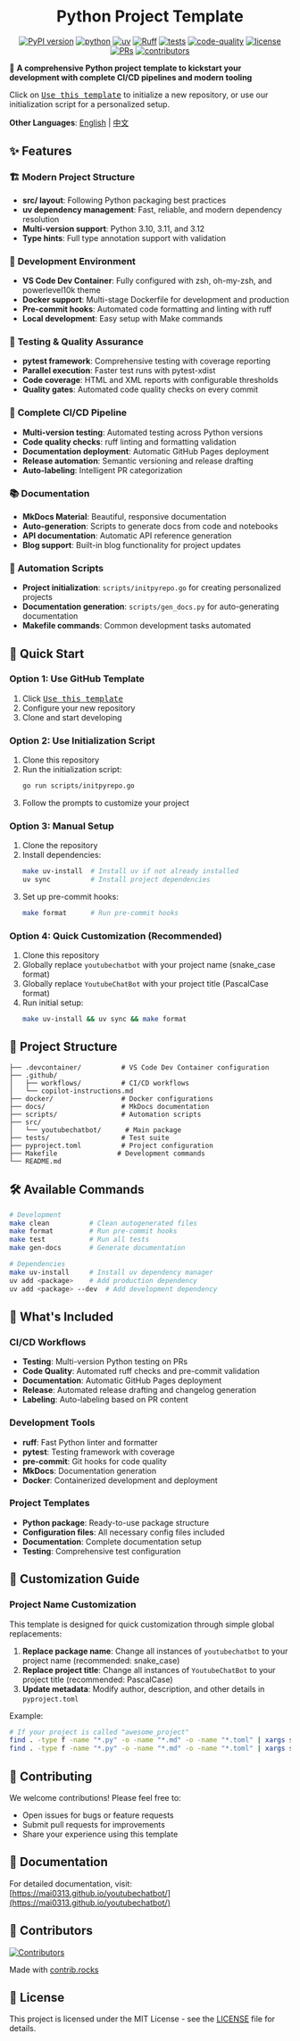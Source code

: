<center>

# Python Project Template

[![PyPI version](https://img.shields.io/pypi/v/swebenchv2.svg)](https://pypi.org/project/swebenchv2/)
[![python](https://img.shields.io/badge/-Python_3.10_%7C_3.11_%7C_3.12-blue?logo=python&logoColor=white)](https://github.com/pre-commit/pre-commit)
[![uv](https://img.shields.io/badge/-uv_dependency_management-2C5F2D?logo=python&logoColor=white)](https://docs.astral.sh/uv/)
[![Ruff](https://img.shields.io/endpoint?url=https://raw.githubusercontent.com/astral-sh/ruff/main/assets/badge/v2.json)](https://github.com/astral-sh/ruff)
[![tests](https://github.com/Mai0313/youtubechatbot/actions/workflows/test.yml/badge.svg)](https://github.com/Mai0313/youtubechatbot/actions/workflows/test.yml)
[![code-quality](https://github.com/Mai0313/youtubechatbot/actions/workflows/code-quality-check.yml/badge.svg)](https://github.com/Mai0313/youtubechatbot/actions/workflows/code-quality-check.yml)
[![license](https://img.shields.io/badge/License-MIT-green.svg?labelColor=gray)](https://github.com/Mai0313/youtubechatbot/tree/master?tab=License-1-ov-file)
[![PRs](https://img.shields.io/badge/PRs-welcome-brightgreen.svg)](https://github.com/Mai0313/youtubechatbot/pulls)
[![contributors](https://img.shields.io/github/contributors/Mai0313/youtubechatbot.svg)](https://github.com/Mai0313/youtubechatbot/graphs/contributors)

</center>

🚀 **A comprehensive Python project template to kickstart your development with complete CI/CD pipelines and modern tooling**

Click on [<kbd>Use this template</kbd>](https://github.com/Mai0313/youtubechatbot/generate) to initialize a new repository, or use our initialization script for a personalized setup.

**Other Languages**: [English](README.md) | [中文](README_cn.md)

## ✨ Features

### 🏗️ **Modern Project Structure**

- **src/ layout**: Following Python packaging best practices
- **uv dependency management**: Fast, reliable, and modern dependency resolution
- **Multi-version support**: Python 3.10, 3.11, and 3.12
- **Type hints**: Full type annotation support with validation

### 🔧 **Development Environment**

- **VS Code Dev Container**: Fully configured with zsh, oh-my-zsh, and powerlevel10k theme
- **Docker support**: Multi-stage Dockerfile for development and production
- **Pre-commit hooks**: Automated code formatting and linting with ruff
- **Local development**: Easy setup with Make commands

### 🧪 **Testing & Quality Assurance**

- **pytest framework**: Comprehensive testing with coverage reporting
- **Parallel execution**: Faster test runs with pytest-xdist
- **Code coverage**: HTML and XML reports with configurable thresholds
- **Quality gates**: Automated code quality checks on every commit

### 🚀 **Complete CI/CD Pipeline**

- **Multi-version testing**: Automated testing across Python versions
- **Code quality checks**: ruff linting and formatting validation
- **Documentation deployment**: Automatic GitHub Pages deployment
- **Release automation**: Semantic versioning and release drafting
- **Auto-labeling**: Intelligent PR categorization

### 📚 **Documentation**

- **MkDocs Material**: Beautiful, responsive documentation
- **Auto-generation**: Scripts to generate docs from code and notebooks
- **API documentation**: Automatic API reference generation
- **Blog support**: Built-in blog functionality for project updates

### 🤖 **Automation Scripts**

- **Project initialization**: `scripts/initpyrepo.go` for creating personalized projects
- **Documentation generation**: `scripts/gen_docs.py` for auto-generating documentation
- **Makefile commands**: Common development tasks automated

## 🚀 Quick Start

### Option 1: Use GitHub Template

1. Click [<kbd>Use this template</kbd>](https://github.com/Mai0313/youtubechatbot/generate)
2. Configure your new repository
3. Clone and start developing

### Option 2: Use Initialization Script

1. Clone this repository
2. Run the initialization script:
    ```bash
    go run scripts/initpyrepo.go
    ```
3. Follow the prompts to customize your project

### Option 3: Manual Setup

1. Clone the repository
2. Install dependencies:
    ```bash
    make uv-install  # Install uv if not already installed
    uv sync          # Install project dependencies
    ```
3. Set up pre-commit hooks:
    ```bash
    make format      # Run pre-commit hooks
    ```

### Option 4: Quick Customization (Recommended)

1. Clone this repository
2. Globally replace `youtubechatbot` with your project name (snake_case format)
3. Globally replace `YoutubeChatBot` with your project title (PascalCase format)
4. Run initial setup:
    ```bash
    make uv-install && uv sync && make format
    ```

## 📁 Project Structure

```
├── .devcontainer/          # VS Code Dev Container configuration
├── .github/
│   ├── workflows/          # CI/CD workflows
│   └── copilot-instructions.md
├── docker/                 # Docker configurations
├── docs/                   # MkDocs documentation
├── scripts/                # Automation scripts
├── src/
│   └── youtubechatbot/      # Main package
├── tests/                  # Test suite
├── pyproject.toml          # Project configuration
├── Makefile               # Development commands
└── README.md
```

## 🛠️ Available Commands

```bash
# Development
make clean          # Clean autogenerated files
make format         # Run pre-commit hooks
make test           # Run all tests
make gen-docs       # Generate documentation

# Dependencies
make uv-install     # Install uv dependency manager
uv add <package>    # Add production dependency
uv add <package> --dev  # Add development dependency
```

## 🎯 What's Included

### CI/CD Workflows

- **Testing**: Multi-version Python testing on PRs
- **Code Quality**: Automated ruff checks and pre-commit validation
- **Documentation**: Automatic GitHub Pages deployment
- **Release**: Automated release drafting and changelog generation
- **Labeling**: Auto-labeling based on PR content

### Development Tools

- **ruff**: Fast Python linter and formatter
- **pytest**: Testing framework with coverage
- **pre-commit**: Git hooks for code quality
- **MkDocs**: Documentation generation
- **Docker**: Containerized development and deployment

### Project Templates

- **Python package**: Ready-to-use package structure
- **Configuration files**: All necessary config files included
- **Documentation**: Complete documentation setup
- **Testing**: Comprehensive test configuration

## 🎨 Customization Guide

### Project Name Customization

This template is designed for quick customization through simple global replacements:

1. **Replace package name**: Change all instances of `youtubechatbot` to your project name (recommended: snake_case)
2. **Replace project title**: Change all instances of `YoutubeChatBot` to your project title (recommended: PascalCase)
3. **Update metadata**: Modify author, description, and other details in `pyproject.toml`

Example:

```bash
# If your project is called "awesome_project"
find . -type f -name "*.py" -o -name "*.md" -o -name "*.toml" | xargs sed -i 's/youtubechatbot/awesome_project/g'
find . -type f -name "*.py" -o -name "*.md" -o -name "*.toml" | xargs sed -i 's/YoutubeChatBot/AwesomeProject/g'
```

## 🤝 Contributing

We welcome contributions! Please feel free to:

- Open issues for bugs or feature requests
- Submit pull requests for improvements
- Share your experience using this template

## 📖 Documentation

For detailed documentation, visit: [https://mai0313.github.io/youtubechatbot/](https://mai0313.github.io/youtubechatbot/)

## 👥 Contributors

[![Contributors](https://contrib.rocks/image?repo=Mai0313/youtubechatbot)](https://github.com/Mai0313/youtubechatbot/graphs/contributors)

Made with [contrib.rocks](https://contrib.rocks)

## 📄 License

This project is licensed under the MIT License - see the [LICENSE](LICENSE) file for details.
